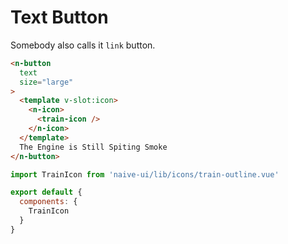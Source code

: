 # Text Button
Somebody also calls it `link` button.
```html
<n-button
  text
  size="large"
>
  <template v-slot:icon>
    <n-icon>
      <train-icon />
    </n-icon>
  </template>
  The Engine is Still Spiting Smoke
</n-button>
```
```js
import TrainIcon from 'naive-ui/lib/icons/train-outline.vue'

export default {
  components: {
    TrainIcon
  }
}
```
